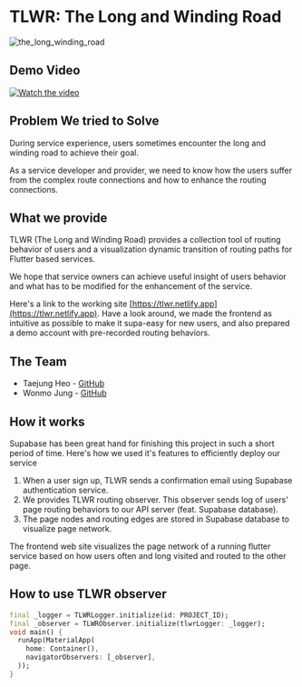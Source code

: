 # TLWR: The Long and Winding Road

![the_long_winding_road](https://upload.wikimedia.org/wikipedia/en/b/bf/The_long_and_winding_road.png)

## Demo Video

[![Watch the video](https://img.youtube.com/vi/Yx4N2bONA44/hqdefault.jpg)](https://youtu.be/Yx4N2bONA44)

## Problem We tried to Solve

During service experience, users sometimes encounter the long and winding road to achieve their goal.

As a service developer and provider, we need to know how the users suffer from the complex route connections and how to enhance the routing connections.

## What we provide

TLWR (The Long and Winding Road) provides a collection tool of routing behavior of users and a visualization dynamic transition of routing paths for Flutter based services.

We hope that service owners can achieve useful insight of users behavior and what has to be modified for the enhancement of the service.

Here's a link to the working site [https://tlwr.netlify.app](https://tlwr.netlify.app). Have a look around, we made the frontend as intuitive as possible to make it supa-easy for new users, and also prepared a demo account with pre-recorded routing behaviors.

## The Team

- Taejung Heo - [GitHub](https://github.com/Aqudi)
- Wonmo Jung - [GitHub](https://github.com/croquies)

## How it works

Supabase has been great hand for finishing this project in such a short period of time. Here's how we used it's features to efficiently deploy our service

1. When a user sign up, TLWR sends a confirmation email using Supabase authentication service.
2. We provides TLWR routing observer. This observer sends log of users' page routing behaviors to our API server (feat. Supabase database).
3. The page nodes and routing edges are stored in Supabase database to visualize page network.

The frontend web site visualizes the page network of a running flutter service based on how users often and long visited and routed to the other page.

## How to use TLWR observer

```dart
final _logger = TLWRLogger.initialize(id: PROJECT_ID);
final _observer = TLWRObserver.initialize(tlwrLogger: _logger);
void main() {
  runApp(MaterialApp(
    home: Container(),
    navigatorObservers: [_observer],
  ));
}
```

